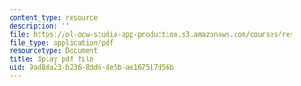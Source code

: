 ```yaml
---
content_type: resource
description: ''
file: https://ol-ocw-studio-app-production.s3.amazonaws.com/courses/res-6-012-introduction-to-probability-spring-2018/9ad8da23b2368dd6de5bae167517d56b_11iF2ovjKOg.pdf
file_type: application/pdf
resourcetype: Document
title: 3play pdf file
uid: 9ad8da23-b236-8dd6-de5b-ae167517d56b
---
```

